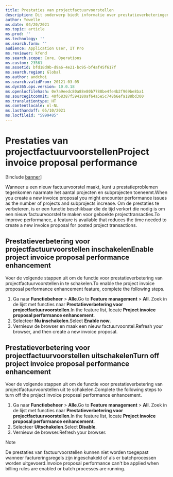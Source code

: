 ```yaml
---
title: Prestaties van projectfactuurvoorstellen
description: Dit onderwerp biedt informatie over prestatieverbeteringen voor projectfactuurvoorstellen.
author: Yowelle
ms.date: 04/20/2021
ms.topic: article
ms.prod: ''
ms.technology: ''
ms.search.form: ''
audience: Application User, IT Pro
ms.reviewer: kfend
ms.search.scope: Core, Operations
ms.custom: 23561
ms.assetid: bfd18d9b-d9a6-4e21-bc95-bf4af45f617f
ms.search.region: Global
ms.author: andchoi
ms.search.validFrom: 20121-03-05
ms.dyn365.ops.version: 10.0.18
ms.openlocfilehash: 0e7a9eedc80a88e80b7788be4fe4b2f969be8ba1
ms.sourcegitcommit: 40f68387f594180af64a5e5c748b6efa188bd300
ms.translationtype: HT
ms.contentlocale: nl-NL
ms.lasthandoff: 05/10/2021
ms.locfileid: "5999485"
---
```

# <a name="project-invoice-proposal-performance"></a><span data-ttu-id="57eea-103">Prestaties van projectfactuurvoorstellen</span><span class="sxs-lookup"><span data-stu-id="57eea-103">Project invoice proposal performance</span></span>

[!include [banner](../includes/banner.md)]

<span data-ttu-id="57eea-104">Wanneer u een nieuw factuurvoorstel maakt, kunt u prestatieproblemen tegenkomen naarmate het aantal projecten en subprojecten toeneemt.</span><span class="sxs-lookup"><span data-stu-id="57eea-104">When you create a new invoice proposal you might encounter performance issues as the number of projects and subprojects increase.</span></span> <span data-ttu-id="57eea-105">Om de prestaties te verbeteren, is er een functie beschikbaar die de tijd verkort die nodig is om een nieuw factuurvoorstel te maken voor geboekte projecttransacties.</span><span class="sxs-lookup"><span data-stu-id="57eea-105">To improve performance, a feature is available that reduces the time needed to create a new invoice proposal for posted project transactions.</span></span>

## <a name="enable-project-invoice-proposal-performance-enhancement"></a><span data-ttu-id="57eea-106">Prestatieverbetering voor projectfactuurvoorstellen inschakelen</span><span class="sxs-lookup"><span data-stu-id="57eea-106">Enable project invoice proposal performance enhancement</span></span>
<span data-ttu-id="57eea-107">Voer de volgende stappen uit om de functie voor prestatieverbetering van projectfactuurvoorstellen in te schakelen.</span><span class="sxs-lookup"><span data-stu-id="57eea-107">To enable the project invoice proposal performance enhancement feature, complete the following steps.</span></span>

1.  <span data-ttu-id="57eea-108">Ga naar **Functiebeheer** > **Alle**.</span><span class="sxs-lookup"><span data-stu-id="57eea-108">Go to **Feature management** > **All**.</span></span> <span data-ttu-id="57eea-109">Zoek in de lijst met functies naar **Prestatieverbetering voor projectfactuurvoorstellen**.</span><span class="sxs-lookup"><span data-stu-id="57eea-109">In the feature list, locate **Project invoice proposal performance enhancement**.</span></span>
2.  <span data-ttu-id="57eea-110">Selecteer **Nu inschakelen**.</span><span class="sxs-lookup"><span data-stu-id="57eea-110">Select **Enable now**.</span></span>
3.  <span data-ttu-id="57eea-111">Vernieuw de browser en maak een nieuw factuurvoorstel.</span><span class="sxs-lookup"><span data-stu-id="57eea-111">Refresh your browser, and then create a new invoice proposal.</span></span>

## <a name="turn-off-project-invoice-proposal-performance-enhancement"></a><span data-ttu-id="57eea-112">Prestatieverbetering voor projectfactuurvoorstellen uitschakelen</span><span class="sxs-lookup"><span data-stu-id="57eea-112">Turn off project invoice proposal performance enhancement</span></span>
<span data-ttu-id="57eea-113">Voer de volgende stappen uit om de functie voor prestatieverbetering van projectfactuurvoorstellen uit te schakelen.</span><span class="sxs-lookup"><span data-stu-id="57eea-113">Complete the following steps to turn off the project invoice proposal performance enhancement.</span></span>

1.  <span data-ttu-id="57eea-114">Ga naar **Functiebeheer** > **Alle**.</span><span class="sxs-lookup"><span data-stu-id="57eea-114">Go to **Feature management** > **All**.</span></span> <span data-ttu-id="57eea-115">Zoek in de lijst met functies naar **Prestatieverbetering voor projectfactuurvoorstellen**.</span><span class="sxs-lookup"><span data-stu-id="57eea-115">In the feature list, locate **Project invoice proposal performance enhancement**.</span></span>
2.  <span data-ttu-id="57eea-116">Selecteer **Uitschakelen**.</span><span class="sxs-lookup"><span data-stu-id="57eea-116">Select **Disable**.</span></span>
3.  <span data-ttu-id="57eea-117">Vernieuw de browser.</span><span class="sxs-lookup"><span data-stu-id="57eea-117">Refresh your browser.</span></span>

> [!NOTE]
> <span data-ttu-id="57eea-118">De prestaties van factuurvoorstellen kunnen niet worden toegepast wanneer factureringsregels zijn ingeschakeld of als er batchprocessen worden uitgevoerd.</span><span class="sxs-lookup"><span data-stu-id="57eea-118">Invoice proposal performance can't be applied when billing rules are enabled or batch processes are running.</span></span>
